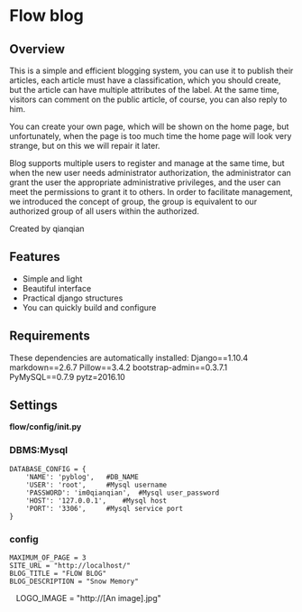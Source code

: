 # Flow blog
## Overview
This is a simple and efficient blogging system, you can use it to publish their articles, each article must have a classification, which you should create, but the article can have multiple attributes of the label. At the same time, visitors can comment on the public article, of course, you can also reply to him.

You can create your own page, which will be shown on the home page, but unfortunately, when the page is too much time the home page will look very strange, but on this we will repair it later.

Blog supports multiple users to register and manage at the same time, but when the new user needs administrator authorization, the administrator can grant the user the appropriate administrative privileges, and the user can meet the permissions to grant it to others. In order to facilitate management, we introduced the concept of group, the group is equivalent to our authorized group of all users within the authorized.

Created by qianqian

## Features
- Simple and light
- Beautiful interface
- Practical django structures
- You can quickly build and configure


## Requirements
These dependencies are automatically installed:
    Django==1.10.4
    markdown==2.6.7
    Pillow==3.4.2
    bootstrap-admin==0.3.7.1
    PyMySQL==0.7.9
    pytz=2016.10

## Settings
**flow/config/__init__.py**
### DBMS:Mysql
    DATABASE_CONFIG = {
        'NAME': 'pyblog',   #DB_NAME
        'USER': 'root',     #Mysql username
        'PASSWORD': 'im0qianqian',  #Mysql user_password
        'HOST': '127.0.0.1',    #Mysql host
        'PORT': '3306',     #Mysql service port
    }
### config
    MAXIMUM_OF_PAGE = 3
    SITE_URL = "http://localhost/"
    BLOG_TITLE = "FLOW BLOG"
    BLOG_DESCRIPTION = "Snow Memory"
    LOGO_IMAGE = "http://[An image].jpg"

